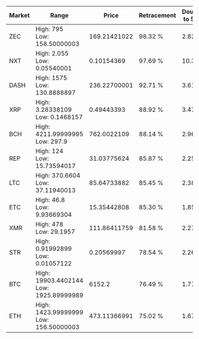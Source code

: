 | Market | Range | Price| Retracement | Doubles to 50% |
| --- | --- | --- | --- | --- |
| ZEC | High: 795<br />Low: 158.50000003 | 169.21421022 | 98.32 % | 2.82 |
| NXT | High: 2.055<br />Low: 0.05540001 | 0.10154369 | 97.69 % | 10.39 |
| DASH | High: 1575<br />Low: 130.8888897 | 236.22700001 | 92.71 % | 3.61 |
| XRP | High: 3.28338109<br />Low: 0.1468157 | 0.49443393 | 88.92 % | 3.47 |
| BCH | High: 4211.99999995<br />Low: 297.9 | 762.0022109 | 88.14 % | 2.96 |
| REP | High: 124<br />Low: 15.73594017 | 31.03775624 | 85.87 % | 2.25 |
| LTC | High: 370.6604<br />Low: 37.11940013 | 85.64733882 | 85.45 % | 2.38 |
| ETC | High: 46.8<br />Low: 9.93669304 | 15.35442808 | 85.30 % | 1.85 |
| XMR | High: 478<br />Low: 29.1957 | 111.86411759 | 81.58 % | 2.27 |
| STR | High: 0.91992899<br />Low: 0.01057122 | 0.20569997 | 78.54 % | 2.26 |
| BTC | High: 19903.4402144<br />Low: 1925.89999989 | 6152.2 | 76.49 % | 1.77 |
| ETH | High: 1423.99999999<br />Low: 156.50000003 | 473.11366991 | 75.02 % | 1.67 |
